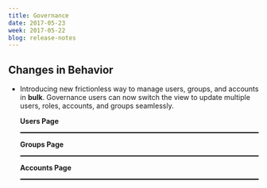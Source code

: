 ```yaml
---
title: Governance
date: 2017-05-23
week: 2017-05-22
blog: release-notes
---
```


## Changes in Behavior

* Introducing new frictionless way to manage users, groups, and accounts in **bulk**. Governance users can now switch the view to update multiple users, roles, accounts, and groups seamlessly.

    **Users Page**

    <div style="border: thin solid black">
    	<img src="/img/gov-users-listview.png" alt="">
	</div> 
    
    **Groups Page**

    <div style="border: thin solid black">
    	<img src="/img/gov-groups-listview.png" alt="">
	</div>

    **Accounts Page**

    <div style="border: thin solid black">
    	<img src="/img/gov-accounts-listview.png" alt="">
	</div>